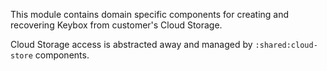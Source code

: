 This module contains domain specific components for creating and recovering Keybox from customer's Cloud Storage.

Cloud Storage access is abstracted away and managed by `:shared:cloud-store` components.
